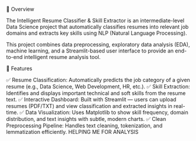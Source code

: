 🚀 Overview

The Intelligent Resume Classifier & Skill Extractor is an intermediate-level Data Science project that automatically classifies resumes into relevant job domains and extracts key skills using NLP (Natural Language Processing).

This project combines data preprocessing, exploratory data analysis (EDA), machine learning, and a Streamlit-based user interface to provide an end-to-end intelligent resume analysis tool.

🧩 Features

✅ Resume Classification: Automatically predicts the job category of a given resume (e.g., Data Science, Web Development, HR, etc.).
✅ Skill Extraction: Identifies and displays important technical and soft skills from the resume text.
✅ Interactive Dashboard: Built with Streamlit — users can upload resumes (PDF/TXT) and view classification and extracted insights in real-time.
✅ Data Visualization: Uses Matplotlib to show skill frequency, domain distribution, and text insights with subtle, modern charts.
✅ Clean Preprocessing Pipeline: Handles text cleaning, tokenization, and lemmatization efficiently.
HELPING ME FOR ANALYSIS
